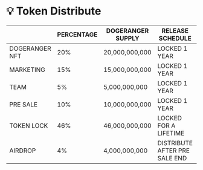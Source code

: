 # 💡 Token Distribute

|                | PERCENTAGE | DOGERANGER SUPPLY | RELEASE SCHEDULE              |   |
| -------------- | ---------- | ----------------- | ----------------------------- | - |
| DOGERANGER NFT | 20%        | 20,000,000,000    | LOCKED 1 YEAR                 |   |
| MARKETING      | 15%        | 15,000,000,000    | LOCKED 1 YEAR                 |   |
| TEAM           | 5%         | 5,000,000,000     | LOCKED 1 YEAR                 |   |
| PRE SALE       | 10%        | 10,000,000,000    | LOCKED 1 YEAR                 |   |
| TOKEN LOCK     | 46%        | 46,000,000,000    | LOCKED FOR A LIFETIME         |   |
| AIRDROP        | 4%         | 4,000,000,000     | DISTRIBUTE AFTER PRE SALE END |   |
